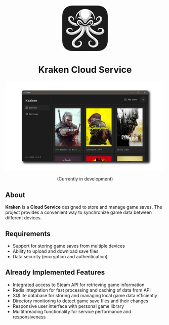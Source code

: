 <p align="center">
  <img src="src/main/resources/images/logo/logo.png" alt="Logo" width="144">
</p>

<h1 align="center">Kraken Cloud Service</h1>

<p align="center">
  <img src="src/main/resources/images/github/screenshot.png" alt="Logo" >
</p>

<p align="center">(Currently in development)</p>

## About
**Kraken** is a **Cloud Service** designed to store and manage game saves. The project provides a convenient way to synchronize game data between different devices.

## Requirements
* Support for storing game saves from multiple devices
* Ability to upload and download save files
* Data security (encryption and authentication)

## Already Implemented Features
* Integrated access to Steam API for retrieving game information
* Redis integration for fast processing and caching of data from API
* SQLite database for storing and managing local game data efficiently
* Directory monitoring to detect game save files and their changes
* Responsive user interface with personal game library
* Multithreading functionality for service performance and responsiveness

